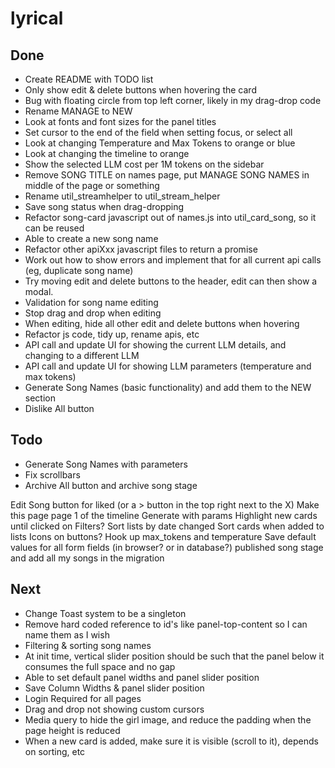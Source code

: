 # lyrical

## Done
 - Create README with TODO list
 - Only show edit & delete buttons when hovering the card
 - Bug with floating circle from top left corner, likely in my drag-drop code
 - Rename MANAGE to NEW
 - Look at fonts and font sizes for the panel titles
 - Set cursor to the end of the field when setting focus, or select all
 - Look at changing Temperature and Max Tokens to orange or blue
 - Look at changing the timeline to orange
 - Show the selected LLM cost per 1M tokens on the sidebar
 - Remove SONG TITLE on names page, put MANAGE SONG NAMES in middle of the page or something
 - Rename util_streamhelper to util_stream_helper
 - Save song status when drag-dropping
 - Refactor song-card javascript out of names.js into util_card_song, so it can be reused
 - Able to create a new song name
 - Refactor other apiXxx javascript files to return a promise
 - Work out how to show errors and implement that for all current api calls (eg, duplicate song name)
 - Try moving edit and delete buttons to the header, edit can then show a modal.
 - Validation for song name editing
 - Stop drag and drop when editing
 - When editing, hide all other edit and delete buttons when hovering
 - Refactor js code, tidy up, rename apis, etc
 - API call and update UI for showing the current LLM details, and changing to a different LLM
 - API call and update UI for showing LLM parameters (temperature and max tokens)
 - Generate Song Names (basic functionality) and add them to the NEW section
 - Dislike All button


## Todo
 - Generate Song Names with parameters
 - Fix scrollbars
 - Archive All button and archive song stage
 
Edit Song button for liked (or a > button in the top right next to the X)
Make this page page 1 of the timeline
Generate with params
Highlight new cards until clicked on
Filters?
Sort lists by date changed
Sort cards when added to lists
Icons on buttons?
Hook up max_tokens and temperature
Save default values for all form fields (in browser? or in database?)
published song stage and add all my songs in the migration 






## Next
 - Change Toast system to be a singleton
 - Remove hard coded reference to id's like panel-top-content so I can name them as I wish
 - Filtering & sorting song names
 - At init time, vertical slider position should be such that the panel below it consumes the full space and no gap
 - Able to set default panel widths and panel slider position
 - Save Column Widths & panel slider position
 - Login Required for all pages
 - Drag and drop not showing custom cursors
 - Media query to hide the girl image, and reduce the padding when the page height is reduced
 - When a new card is added, make sure it is visible (scroll to it), depends on sorting, etc
